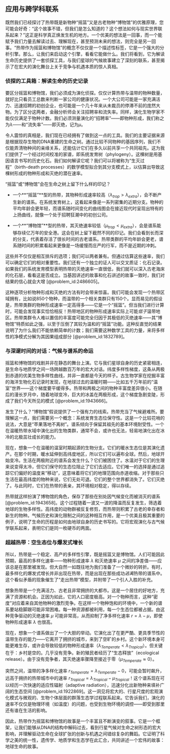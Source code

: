 ## 应用与跨学科联系

既然我们已经探讨了热带既是新物种“摇篮”又是古老物种“博物馆”的优雅原理，您可能会好奇：“这个故事不错，但我们是怎么知道的？这个想法如何与现实世界联系起来？”这正是科学真正焕发生机的地方。一个优美的想法是一回事，而一个能赋予我们力量去解读过去、理解现在，甚至预测未来的想法，则完全是另一回事。“热带作为摇篮和博物馆”的概念不仅仅是一个描述性标签，它是一个强大的分析引擎。那么，让我们来启动这个引擎，看看它能做什么。我们将看到，它为解读生命历史提供了一套侦探工具，与我们星球的气候故事建立了深刻的联系，甚至揭示了在宏大的演化舞台上关于竞争与机遇本质的惊人真相。

### 侦探的工具箱：解读生命的历史记录

要区分摇篮和博物馆，我们必须成为演化侦探。仅仅计算热带与温带的物种数量，就好比只看员工总数来判断一家公司的健康状况。一个大公司可能是一家充满活力、迅速招聘的初创企业，也可能是一个几十年来从未裁员的停滞不前的庞然大物。为了区分这两者，金融分析师会关注招聘率和流失率。同样，演化生物学家不能仅仅满足于物种计数。我们必须测量演化的“招聘率”——即物种形成，我们称之为$\lambda$——和“流失率”——即灭绝，记为$\mu$。

令人震惊的真相是，我们现在已经拥有了做到这一点的工具。我们的主要证据来源是根据现存生物的DNA重建的生命之树。通过比较不同物种的基因序列，我们不仅能弄清物种间的亲缘关系，还能估计它们在多久以前共享一个共同祖先。这为我们提供了一个经过时间校准的家谱，即系统发育树（phylogeny）。这棵树是用基因语言书写的历史化石。我们如何解读它呢？我们可以将被称为“生灭过程”（birth-death processes）的数学模型拟合到其分支模式上，以估算出导致这棵树形成的物种形成和灭绝的潜在速率。

“摇篮”或“博物馆”会在生命之树上留下什么样的印记？

*   一个**“摇篮”**型的热带，其物种形成速率较高（$\lambda_{trop} > \lambda_{extra}$），会不断产生新的谱系。在系统发育树上，这看起来像是一系列密集的近期分支。物种的平均年龄会更年轻，而谱系随时间变化的曲线图会在接近现代时呈现出特有的上扬曲线，就像一个处于招聘狂潮中的初创公司。

*   一个**“博物馆”**型的热带，其灭绝速率较低（$\mu_{trop} < \mu_{extra}$），会是谱系能够存续亿万年的安全港。这会在树上留下截然不同的印记。我们会看到长而深的分支，代表着存活了很长时间的古老谱系。热带类群的平均年龄会更老，谱系随时间的积累看起来更像是一场缓慢而庄严的行军，而不是近期的冲刺。

这些并不仅仅是相互排斥的选项；我们可以两者兼有。但通过估算这些速率，我们可以确定它们的相对重要性。我们还有一个独立的证人可以交叉质证：化石记录。如果我们的系统发育模型表明热带的灭绝速率一直很低，我们就可以深入古老海床的化石层，看看这是否成立。当基因讲述的故事和化石讲述的故事一致时，我们对结果的信心就会大增 [@problem_id:2486605]。

这种逐项分析物种形成和灭绝的方法有时会带来惊喜。我们可能会发现一个热带区域拥有，比如说850个物种，而温带的一个相关类群只有150个。显而易见的假设是，热带类群的物种形成速率一定高得多——它是一个“摇篮”。但当我们进行计算时，可能会发现事实恰恰相反！热带地区的物种形成速率实际上可能*低于*温带地区。热带类群令人难以置信的丰富度可能完全归因于其极低的灭绝速率——其“博物馆”特质如此之强，以至于压倒了其较为温和的“摇篮”功能。这种反直觉的结果说明了为什么我们不能依赖简单的计数；我们需要这种数学工具的力量，来将多样性的净模式分解为其因果组成部分 [@problem_id:1832789]。

### 与深邃时间的对话：气候与谱系的命运

摇篮和博物馆的戏剧并非在静态的舞台上演。它与我们星球自身的历史紧密相连，是生命与地质学之间一场跨越数百万年的宏大对话。纬度多样性梯度，这条从两极到赤道的优美生物多样性曲线，并非一直都是今天的样子。古生物学家在挖掘丰富的海洋生物化石记录时发现，在地球过去的温暖时期——比如五千万年前的“温室”世界——这个梯度要平缓得多。热带和两极之间的物种丰富度差异很小。在随后的漫长岁月中，随着地球变冷，巨大的冰盖在两极形成，这个梯度急剧变陡，形成了我们今天所见的模式 [@problem_id:1943666]。

发生了什么？“博物馆”假说提供了一个强有力的线索。热带充当了气候避难所。要理解这一点，我们需要另一个概念：系统发育生态位保守性。这是一个比较花哨的说法，大意是“苹果落地不离树”。谱系倾向于保留其祖先的基本环境耐受性。一个在温暖热带水域中演化出的生物类群，通常不会，或许也无法，轻易地演化出在冰冷的北极茁壮成长的能力。

现在，想象一个在温暖的温室时期起源的生物分支。它们的暖水生态位是其演化遗产。在那个时期，暖水延伸到高纬度地区，所以它们可以遍布全球。然后，地球开始变冷。生活在两极附近的谱系会发生什么？它们被困住了。水温对于它们的生理来说变得太冷，但它们保守的生态位阻止了它们去适应。它们唯一的选择是通过追踪它们偏好的温度来“移动”，这意味着将它们的地理范围向赤道收缩。对于那些只生活在最高纬度的物种来说，它们无处可退。它们的整个世界都消失了。它们灭绝了。与此同时，它们在热带的表亲，其环境相对稳定，得以存续。

热带就这样扮演了博物馆的角色，保存了那些在别处因气候变化而被消灭的谱系 [@problem_id:1943658]。这个过程随着一波又一波的降温而反复发生，筛选着地球的生物多样性。高纬度的动物群被反复修剪，而热带则积累了古老的幸存者和新生的物种。气候历史和演化限制之间的这种相互作用，是一个优美且极其重要的例子，说明了生命的历程是如何由地球自身的历史书写的。它将宏观演化与古气候学联系起来，表明它们是同一枚硬币的两面。

### 超越热带：空生态位与爆发式增长

所以，热带是一个稳定、高产的多样性引擎，既是摇篮又是博物馆。人们可能因此预期，最高的多样化速率——物种形成速率 $\lambda$ 和灭绝速率 $\mu$ 之间的净差值——应该总是在那里被发现。但大自然一如既往地为我们准备了一个微妙的转折。有时，最多样化的爆发式增长并非出现在热带，而是出现在那些成功*逃离*热带的谱系中。这个看似矛盾的现象催生了“走出热带”模型，并附带了一个引人入胜的补充。

想象热带是一个充满活力、古老且非常拥挤的大都市。这是一个居住的好地方，充满了资源和机会。正因为如此，它的人口密度极高。对一个物种而言，这种“密度”对应着来自其他物种的激烈竞争。在这样一个物种饱和的环境中，一个新的谱系要站稳脚跟可能非常困难。每一种资源都被利用，每一个生态位都被占据。由这种竞争驱动的灭绝速率 $\mu$ 可能非常高，从而抑制了净多样化速率 $r = \lambda - \mu$，即使物种形成速率 $\lambda$ 也很高。

现在，想象一个谱系做出了一个大胆的举动。它演化出了在更严酷、更具季节性的温带生存的能力——它离开了拥挤的城市，来到了空旷的乡村。这个新环境本身可能更难生存，或许会导致较低的物种形成速率（$\lambda_{Temperate} \lt \lambda_{Tropical}$）。但关键在于：乡村是空的。几乎没有竞争。新的殖民者经历了“生态释放”（ecological release）。由于没有竞争者，其灭绝速率骤降至接近于零（$\mu_{Temperate} \approx 0$）。

突然之间，温带的净多样化速率 $r_{Temperate} = \lambda_{Temperate} - 0$，可能会暂时飙升，远高于拥挤的热带城市中的速率 $r_{Tropical} = \lambda_{Tropical} - \mu_{Tropical}$！这个谱系现在可以经历一次快速的适应性辐射（adaptive radiation），迅速分化出新物种来填补广阔的生态空间 [@problem_id:1922869]。这一洞见将宏大的、行星尺度的宏观演化模式与微观的、生物个体层面的群落生态学过程联系起来。它告诉我们，演化的速率不仅仅是物理环境（如温度）的问题，也受到生物环境的调控——即受到那里还有谁在生活的影响。

因此，热带作为摇篮和博物馆的故事是一个丰富且不断演变的叙事。它是一个框架，让我们能够从DNA的结构中解码过去，看到行星气候对生命之树形态的宏大影响，并理解驱动生命在全球扩张的创新与机遇之间错综复杂的舞蹈。它证明了科学之美的统一性，遗传学、地质学和生态学在此汇合，共同讲述一个宏伟的故事：地球生命的故事。